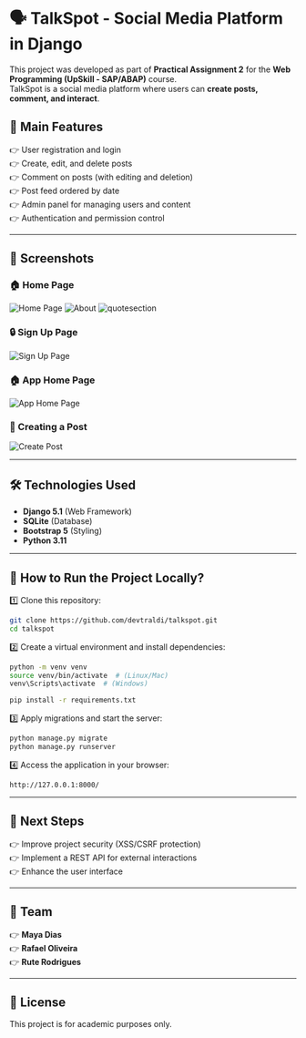 # 🗣️ TalkSpot - Social Media Platform in Django

This project was developed as part of **Practical Assignment 2** for the **Web Programming (UpSkill - SAP/ABAP)** course.  
TalkSpot is a social media platform where users can **create posts, comment, and interact**.

## 📌 Main Features  
👉 User registration and login  
👉 Create, edit, and delete posts  
👉 Comment on posts (with editing and deletion)  
👉 Post feed ordered by date  
👉 Admin panel for managing users and content  
👉 Authentication and permission control  

---

## 📸 Screenshots  

### 🏠 Home Page  
![Home Page](TalkSpot/screenshots/home.png)
![About](TalkSpot/screenshots/about.png)
![quotesection](TalkSpot/screenshots/quotesection.png)

### 🔒 Sign Up Page  
![Sign Up Page](TalkSpot/screenshots/signup.png)

### 🏠 App Home Page  
![App Home Page](TalkSpot/screenshots/app.png)

### 📝 Creating a Post  
![Create Post](TalkSpot/screenshots/create_post.png)


---

## 🛠️ Technologies Used  
- **Django 5.1** (Web Framework)  
- **SQLite** (Database)  
- **Bootstrap 5** (Styling)  
- **Python 3.11**  

---

## 🚀 How to Run the Project Locally?  

1️⃣ Clone this repository:  
```sh
git clone https://github.com/devtraldi/talkspot.git
cd talkspot
```

2️⃣ Create a virtual environment and install dependencies:  
```sh
python -m venv venv
source venv/bin/activate  # (Linux/Mac)
venv\Scripts\activate  # (Windows)

pip install -r requirements.txt
```

3️⃣ Apply migrations and start the server:  
```sh
python manage.py migrate
python manage.py runserver
```

4️⃣ Access the application in your browser:  
```
http://127.0.0.1:8000/
```

---

## 📌 Next Steps  
👉 Improve project security (XSS/CSRF protection)  
👉 Implement a REST API for external interactions  
👉 Enhance the user interface  

---

## 👥 Team  
👉 **Maya Dias**  
👉 **Rafael Oliveira**  
👉 **Rute Rodrigues**  

---

## 📝 License  
This project is for academic purposes only.

